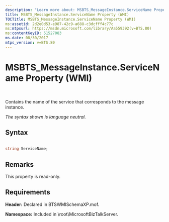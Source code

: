 ```yaml
---
description: "Learn more about: MSBTS_MessageInstance.ServiceName Property (WMI)"
title: MSBTS_MessageInstance.ServiceName Property (WMI)
TOCTitle: MSBTS_MessageInstance.ServiceName Property (WMI)
ms:assetid: 2d2e0d53-e987-42c9-a688-c3dcfff4c77c
ms:mtpsurl: https://msdn.microsoft.com/library/Aa559392(v=BTS.80)
ms:contentKeyID: 51527083
ms.date: 08/30/2017
mtps_version: v=BTS.80
---
```


# MSBTS\_MessageInstance.ServiceName Property (WMI)

 

Contains the name of the service that corresponds to the message instance.

*The syntax shown is language neutral.*

## Syntax

```C#
  
string ServiceName;  
```

## Remarks

This property is read-only.

## Requirements

**Header:** Declared in BTSWMISchemaXP.mof.

**Namespace:** Included in \\root\\MicrosoftBizTalkServer.

